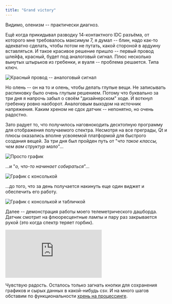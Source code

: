 ```yaml
---
title: "Grand victory"
---
```


Видимо, оленизм -- практически диагноз.

Ещё когда прикидывал разводку 14-контактного IDC разъёма, от которого мне требовалось максимум 7, я думал -- блин, надо как-то адекватно сделать, чтобы потом не путать, какой стороной в ардуину вставляться. 
И такое красивое решение пришло -- первый провод шлейфа, красный, будет под аналоговый сигнал.
Плюс несколько вынутых штырьков из гребенки, и вуаля -- проблема решается.
Типа ключ.

![Красный провод -- аналоговый сигнал](https://i.ibb.co/fvMMKBj/20190904-170134.jpg)

Но олень -- он на то и олень, чтобы делать глупые вещи.
Не записывать распиновку было очень глупым решением. 
Потому что буквально за три дня я напрочь забыл о своём "дизайнерском" ходе.
И воткнул гребенку ровно наоборот. 
Аналоговым выходом на источник напряжения.
Каким хреном не сдох датчик -- непонятно, но очень радостно.

Зато радует то, что получилось наговнокодить десктопную программу для отображения получаемого спектра.
Несмотря на все преграды, Qt и плюсы оказались вполне усвояемой платформой для быстрого создания вещей.
За три дня был пройден путь от "_что такое классы, чем вам структур мало_"...

![Просто график](https://i.ibb.co/PrbzC03/Screenshot-20190901-132017.png)

...и "_о, что-то начинает собираться_"...

![График с консолькой](https://i.ibb.co/WFZkXbR/Screenshot-20190901-141535.png)

...до того, что за день получается накинуть еще один виджет и обеспечить его работу.

![График с консолькой и табличкой](https://i.ibb.co/Tq9CXFL/Screenshot-20190904-221531.png)

Далее -- демонстрация работы моего телеметрического дашборда.
Датчик смотрит на флюоресцентные лампы и пару раз закрывается рукой (это когда спектр теряет горбик).

<div class="embed"><iframe src="https://webmshare.com/play/LxewL" frameborder="0" allowfullscreen></iframe></div>

Чувствую радость.
Осталось только загнать кнопки для сохранения графиков и сырых данных в какой-нибудь csv.
И на много шагов обставим по функциональности [хрень на процессинге](https://github.com/groupgets/c12880ma/blob/master/processing_plot_c12880ma/processing_plot_c12880ma.pde).
